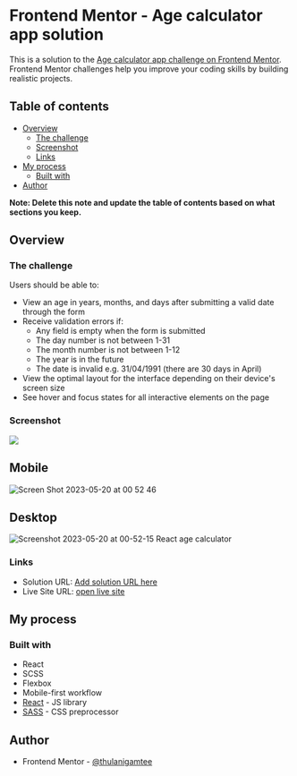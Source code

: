 # Frontend Mentor - Age calculator app solution

This is a solution to the [Age calculator app challenge on Frontend Mentor](https://www.frontendmentor.io/challenges/age-calculator-app-dF9DFFpj-Q). Frontend Mentor challenges help you improve your coding skills by building realistic projects.

## Table of contents

- [Overview](#overview)
  - [The challenge](#the-challenge)
  - [Screenshot](#screenshot)
  - [Links](#links)
- [My process](#my-process)
  - [Built with](#built-with)
- [Author](#author)

**Note: Delete this note and update the table of contents based on what sections you keep.**

## Overview

### The challenge

Users should be able to:

- View an age in years, months, and days after submitting a valid date through the form
- Receive validation errors if:
  - Any field is empty when the form is submitted
  - The day number is not between 1-31
  - The month number is not between 1-12
  - The year is in the future
  - The date is invalid e.g. 31/04/1991 (there are 30 days in April)
- View the optimal layout for the interface depending on their device's screen size
- See hover and focus states for all interactive elements on the page

### Screenshot

![](./screenshot.jpg)
## Mobile
![Screen Shot 2023-05-20 at 00 52 46](https://github.com/thulanigamtee/react-age-calculator/assets/76236208/535e1877-51d6-4875-b1d0-7918dc7f5b87)

## Desktop
![Screenshot 2023-05-20 at 00-52-15 React age calculator](https://github.com/thulanigamtee/react-age-calculator/assets/76236208/8b741c30-75b8-4312-8087-e6857106cf38)


### Links

- Solution URL: [Add solution URL here](https://your-solution-url.com)
- Live Site URL: [open live site](https://lustrous-axolotl-96ad39.netlify.app/)

## My process

### Built with

- React
- SCSS
- Flexbox
- Mobile-first workflow
- [React](https://reactjs.org/) - JS library
- [SASS](https://sass-lang.com/) - CSS preprocessor

## Author

- Frontend Mentor - [@thulanigamtee](https://www.frontendmentor.io/profile/thulanigamtee)
